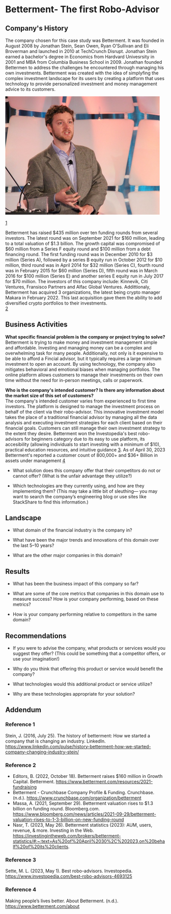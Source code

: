 # Betterment- The first Robo-Advisor

## **Company's History**
The company chosen for this case study was Betterment. It was founded in August 2008 by Jonathan Stein, Sean Owen, Ryan O’Sullivan and Eli Broverman and launched in 2010 at TechCrunch Disrupt. Jonathan Stein earned a bachelor's degree in Economics from Hardvard Univesrsity in 2001 and MBA from Columbia Business School in 2009. Jonathan founded Bettermen to address the challenges he encountered through managing his own investments. Betterment was created with the idea of simplyfing the complex investment landscape for its users by creating a platform that uses technology to provide personalized investment and money management advice to its customers.

<img src="image/founder.jpeg" width="485.4" height="370.8"> 

[1](#reference-1)

Betterment has raised $435 million over ten funding rounds from several investors. The latest round was on September 2021 for $160 million, leading to a total valuation of $1.3 billion. The growth capital was compromised of $60 million from a Series F equity round and $100 million from a debt financing round. The first funding round was in December 2010 for $3 million (Series A), followed by a series B equity run in October 2012 for $10 million, third round was in April 2014 for $32 million (Series C), fourth round was in February 2015 for $60 million (Series D), fifth round was in March 2016 for $100 million (Series E) and another series E equity run in July 2017 for $70 million. The investors of this company include: Kinnevik, Citi Ventures, Fransisco Partners and Alfac Global Ventures. Addittionaly,  Betterment has acquired 3 organizations, the latest being crypto manager Makara in February 2022. This last acquisition gave them the ability to add diversified crypto portfolios to their investments. <br>
[2](#reference-2)


## **Business Activities**

**What specific financial problem is the company or project trying to solve?** <br>
Betterment is trying to make money and investment management simple and affordable. Investing and managing money can be a complex and overwhelming task for many people. Additionally, not only is it expensive to be able to afford a Fincial advisor, but it typically requires a large minimum investment to open an account. By using technology, the company also mitigates behavioral and emotional biases when managing portfolios. The online platform allows customers to manage their investments on their own time without the need for in-person meetings, calls or paperwork.

**Who is the company's intended customer?  Is there any information about the market size of this set of customers?** <br>
The company's intended customer varies from experienced to first time investors. The platform is designed to manage the investment process on behalf of the client via their robo-advisor. This innovative investment model takes the place of a traditional financial advisor by managing all the data analysis and executing investment strategies for each client based on their financial goals. Customers can still manage their own investment strategy to the extent they desire. Betterment won the Investopedia's best robo-advisors for beginners category due to its easy to use platform, its accesibility (allowing individuals to start investing with a minimum of $10), practical education resources, and intuitive guidance [3](#reference-3). As of April 30, 2023 Betterment's reported a customer count of 800,000+ and $36+ Billion in assets under management [4](#reference-4)

* What solution does this company offer that their competitors do not or cannot offer? (What is the unfair advantage they utilize?)

* Which technologies are they currently using, and how are they implementing them? (This may take a little bit of sleuthing–– you may want to search the company’s engineering blog or use sites like StackShare to find this information.)


## Landscape

* What domain of the financial industry is the company in?

* What have been the major trends and innovations of this domain over the last 5–10 years?

* What are the other major companies in this domain?


## Results

* What has been the business impact of this company so far?

* What are some of the core metrics that companies in this domain use to measure success? How is your company performing, based on these metrics?

* How is your company performing relative to competitors in the same domain?


## Recommendations

* If you were to advise the company, what products or services would you suggest they offer? (This could be something that a competitor offers, or use your imagination!)

* Why do you think that offering this product or service would benefit the company?

* What technologies would this additional product or service utilize?

* Why are these technologies appropriate for your solution?

## Addendum

### Reference 1
Stein, J. (2016, July 25). The history of betterment: How we started a company that is changing an industry. LinkedIn. https://www.linkedin.com/pulse/history-betterment-how-we-started-company-changing-industry-stein/ 

### Reference 2
* Editors, B. (2022, October 18). Betterment raises $160 million in Growth Capital. Betterment. https://www.betterment.com/resources/2021-fundraising 
* Betterment - Crunchbase Company Profile &amp; Funding. Crunchbase. (n.d.). https://www.crunchbase.com/organization/betterment 
* Massa, A. (2021, September 29). Betterment valuation rises to $1.3 billion on funding round. Bloomberg.com. https://www.bloomberg.com/news/articles/2021-09-29/betterment-valuation-rises-to-1-3-billion-on-new-funding-round 
* Nasr, T. (2023, May 26). Betterment statistics (2023): AUM, users, revenue, &amp; more. Investing in the Web. https://investingintheweb.com/brokers/betterment-statistics/#:~:text=As%20of%20April%2030%2C%202023,on%20behalf%20of%20its%20clients. 

### Reference 3
Sette, M. L. (2023, May 1). Best robo-advisors. Investopedia. https://www.investopedia.com/best-robo-advisors-4693125 

### Reference 4
Making people’s lives better. About Betterment. (n.d.). https://www.betterment.com/about 
